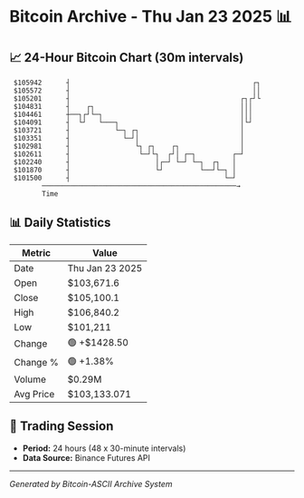 # Bitcoin Archive - Thu Jan 23 2025 📊

## 📈 24-Hour Bitcoin Chart (30m intervals)

```
 $105942      ┤                                             ┌┐ 
 $105572      ┤                                             ││ 
 $105201      ┤                                          ┌┐┌┘└ 
 $104831      ┤    ┌┐                                    │││   
 $104461      ┼──┐┌┘└─┐                                  │││   
 $104091      ┤  └┘   └───┐                              │└┘   
 $103721      ┤           └─┐ ┌┐                         │     
 $103351      ┤             └─┘│                         │     
 $102981      ┤                └┐ ┌┐    ┌┐               │     
 $102611      ┤                 └─┘└┐  ┌┘│ ┌─┐         ┌─┘     
 $102240      ┤                     │┌─┘ └─┘ └─┐  ┌┐   │       
 $101870      ┤                     └┘         └──┘└─┐ │       
 $101500      ┤                                      └─┘       
        ────────────────────────────────────────────────→
        Time
```

## 📊 Daily Statistics

| Metric | Value |
|--------|-------|
| Date | Thu Jan 23 2025 |
| Open | $103,671.6 |
| Close | $105,100.1 |
| High | $106,840.2 |
| Low | $101,211 |
| Change | 🟢 +$1428.50 |
| Change % | 🟢 +1.38% |
| Volume | $0.29M |
| Avg Price | $103,133.071 |

## 📅 Trading Session

- **Period:** 24 hours (48 x 30-minute intervals)
- **Data Source:** Binance Futures API

---
*Generated by Bitcoin-ASCII Archive System*
